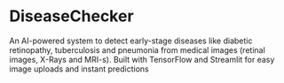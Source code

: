 # DiseaseChecker
An AI-powered system to detect early-stage diseases like diabetic retinopathy, tuberculosis and pneumonia from medical images (retinal images, X-Rays and MRI-s). Built with TensorFlow and Streamlit for easy image uploads and instant predictions
